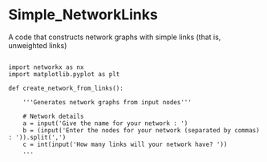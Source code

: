 # Simple_NetworkLinks
A code that constructs network graphs with simple links (that is, unweighted links)

<pre><code class="python">
import networkx as nx
import matplotlib.pyplot as plt

def create_network_from_links():
    
    '''Generates network graphs from input nodes'''
    
    # Network details
    a = input('Give the name for your network : ')
    b = (input('Enter the nodes for your network (separated by commas) : ')).split(',')
    c = int(input('How many links will your network have? '))
    ...
</pre></code>
